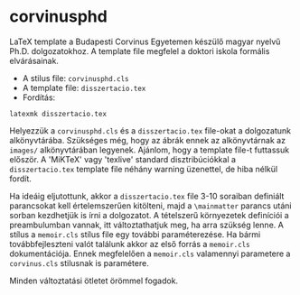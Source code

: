 # corvinusphd
LaTeX template a Budapesti Corvinus Egyetemen készülő magyar nyelvű Ph.D. dolgozatokhoz.
A template file megfelel a doktori iskola formális elvárásainak.

* A stilus file: `corvinusphd.cls` 
* A template file: `disszertacio.tex`
* Fordítás: 
```
latexmk disszertacio.tex
```

Helyezzük a `corvinusphd.cls` és a `disszertacio.tex` file-okat a dolgozatunk alkönyvtárába.
Szükséges még, hogy az ábrák ennek az alkönyvtárnak az `images/` alkönyvtárában legyenek.
Ajánlom, hogy a template file-t futtassuk először. A 'MiKTeX' vagy 'texlive' standard disztribúciókkal
a `disszertacio.tex` template file néhány warning üzenettel, de hiba nélkül fordít.

Ha ideáig eljutottunk, akkor a `disszertacio.tex` file 3-10 soraiban definiált parancsokat kell értelemszerűen kitölteni,
majd a `\mainmatter` parancs utáni sorban kezdhetjük is írni a dolgozatot.
A tételszerű környezetek definíciói a preambulumban vannak, itt változtathatjuk meg, ha arra szükség lenne.
A stílus a `memoir.cls` stílus file egy további paraméterezése. Ha bármi továbbfejleszteni valót találunk akkor az első forrás a `memoir.cls` dokumentációja.
Ennek megfelelően a `memoir.cls` valamennyi parametere a `corvinus.cls` stilusnak is paramétere.

Minden változtatási ötletet örömmel fogadok.
